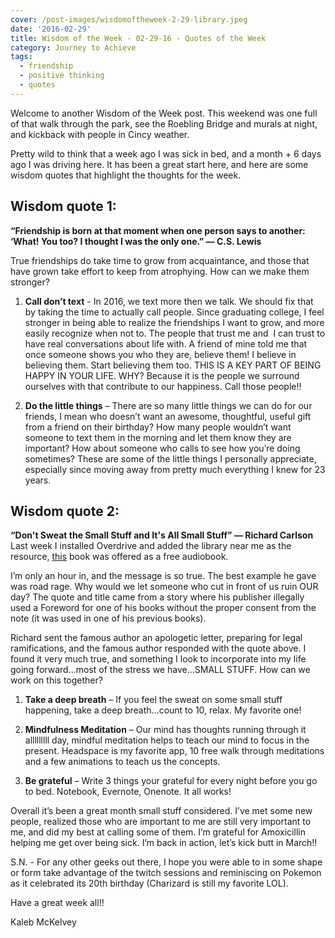 ```yaml
---
cover: /post-images/wisdomoftheweek-2-29-library.jpeg
date: '2016-02-29'
title: Wisdom of the Week - 02-29-16 - Quotes of the Week
category: Journey to Achieve
tags:
  - friendship
  - positive thinking
  - quotes
---
```


Welcome to another Wisdom of the Week post. This weekend was one full of that walk through the park, see the Roebling Bridge and murals at night, and kickback with people in Cincy weather.

Pretty wild to think that a week ago I was sick in bed, and a month + 6 days ago I was driving here. It has been a great start here, and here are some wisdom quotes that highlight the thoughts for the week.

## Wisdom quote 1:

**“Friendship is born at that moment when one person says to another: ‘What! You too? I thought I was the only one.” ― C.S. Lewis**

True friendships do take time to grow from acquaintance, and those that have grown take effort to keep from atrophying. How can we make them stronger?

1. **Call don’t text** - In 2016, we text more then we talk. We should fix that by taking the time to actually call people. Since graduating college, I feel stronger in being able to realize the friendships I want to grow, and more easily recognize when not to. The people that trust me and  I can trust to have real conversations about life with. A friend of mine told me that once someone shows you who they are, believe them! I believe in believing them. Start believing them too. THIS IS A KEY PART OF BEING HAPPY IN YOUR LIFE. WHY? Because it is the people we surround ourselves with that contribute to our happiness. Call those people!!

2. **Do the little things** – There are so many little things we can do for our friends, I mean who doesn’t want an awesome, thoughtful, useful gift from a friend on their birthday? How many people wouldn’t want someone to text them in the morning and let them know they are important? How about someone who calls to see how you’re doing sometimes? These are some of the little things I personally appreciate, especially since moving away from pretty much everything I knew for 23 years.

## Wisdom quote 2:

**“Don't Sweat the Small Stuff and It's All Small Stuff” ― Richard Carlson** Last week I installed Overdrive and added the library near me as the resource, [this](http://www.amazon.com/Dont-Sweat-Small-Stuff-Its/dp/0786881852) book was offered as a free audiobook.

I’m only an hour in, and the message is so true. The best example he gave was road rage. Why would we let someone who cut in front of us ruin OUR day? The quote and title came from a story where his publisher illegally used a Foreword for one of his books without the proper consent from the note (it was used in one of his previous books).

Richard sent the famous author an apologetic letter, preparing for legal ramifications, and the famous author responded with the quote above. I found it very much true, and something I look to incorporate into my life going forward…most of the stress we have…SMALL STUFF. How can we work on this together?

1. **Take a deep breath** – If you feel the sweat on some small stuff happening, take a deep breath…count to 10, relax. My favorite one!

2. **Mindfulness Meditation** – Our mind has thoughts running through it alllllllll day, mindful meditation helps to teach our mind to focus in the present. Headspace is my favorite app, 10 free walk through meditations and a few animations to teach us the concepts.

3. **Be grateful** – Write 3 things your grateful for every night before you go to bed. Notebook, Evernote, Onenote. It all works!

Overall it’s been a great month small stuff considered. I’ve met some new people, realized those who are important to me are still very important to me, and did my best at calling some of them. I’m grateful for Amoxicillin helping me get over being sick. I’m back in action, let’s kick butt in March!!

S.N. - For any other geeks out there, I hope you were able to in some shape or form take advantage of the twitch sessions and reminiscing on Pokemon as it celebrated its 20th birthday (Charizard is still my favorite LOL).

Have a great week all!!

Kaleb McKelvey
